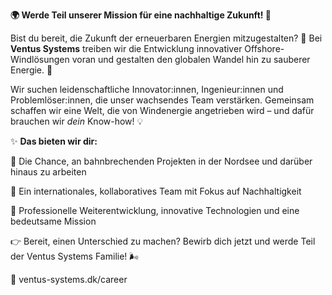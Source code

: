 **🌍 Werde Teil unserer Mission für eine nachhaltige Zukunft! 🌱**

Bist du bereit, die Zukunft der erneuerbaren Energien mitzugestalten? 💨 Bei **Ventus Systems** treiben wir die Entwicklung innovativer Offshore-Windlösungen voran und gestalten den globalen Wandel hin zu sauberer Energie. 🚀

Wir suchen leidenschaftliche Innovator:innen, Ingenieur:innen und Problemlöser:innen, die unser wachsendes Team verstärken. Gemeinsam schaffen wir eine Welt, die von Windenergie angetrieben wird – und dafür brauchen wir *dein* Know-how! 💡

✨ **Das bieten wir dir:**

🌟 Die Chance, an bahnbrechenden Projekten in der Nordsee und darüber hinaus zu arbeiten

🌟 Ein internationales, kollaboratives Team mit Fokus auf Nachhaltigkeit

🌟 Professionelle Weiterentwicklung, innovative Technologien und eine bedeutsame Mission

👉 Bereit, einen Unterschied zu machen? Bewirb dich jetzt und werde Teil der Ventus Systems Familie! 🌬️

🔗 ventus-systems.dk/career
